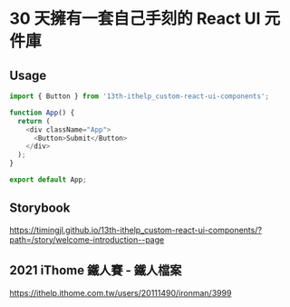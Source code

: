 # 30 天擁有一套自己手刻的 React UI 元件庫

## Usage

```javascript
import { Button } from '13th-ithelp_custom-react-ui-components';

function App() {
  return (
    <div className="App">
      <Button>Submit</Button>
    </div>
  );
}

export default App;
```

## Storybook

https://timingjl.github.io/13th-ithelp_custom-react-ui-components/?path=/story/welcome-introduction--page

## 2021 iThome 鐵人賽 - 鐵人檔案

https://ithelp.ithome.com.tw/users/20111490/ironman/3999